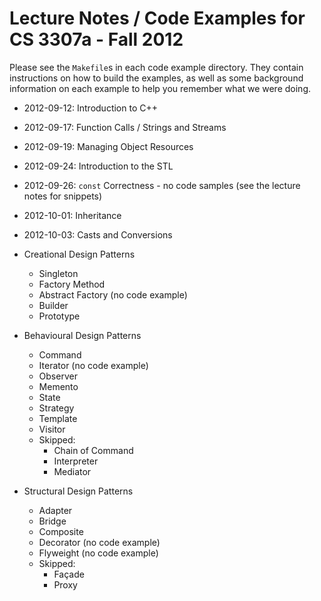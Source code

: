 Lecture Notes / Code Examples for CS 3307a - Fall 2012
======================================================

Please see the `Makefile`s in each code example directory.
They contain instructions on how to build the examples, as well as some
background information on each example to help you remember what we were
doing.

* 2012-09-12: Introduction to C++
* 2012-09-17: Function Calls / Strings and Streams
* 2012-09-19: Managing Object Resources
* 2012-09-24: Introduction to the STL
* 2012-09-26: `const` Correctness - no code samples (see the lecture notes for snippets)
* 2012-10-01: Inheritance
* 2012-10-03: Casts and Conversions

* Creational Design Patterns
    * Singleton
    * Factory Method
    * Abstract Factory (no code example)
    * Builder
    * Prototype

* Behavioural Design Patterns
    * Command
    * Iterator (no code example)
    * Observer
    * Memento
    * State
    * Strategy
    * Template
    * Visitor
    * Skipped: 
      * Chain of Command
      * Interpreter
      * Mediator

* Structural Design Patterns
    * Adapter
    * Bridge
    * Composite
    * Decorator (no code example)
    * Flyweight (no code example)
    * Skipped:
      * Façade
      * Proxy

